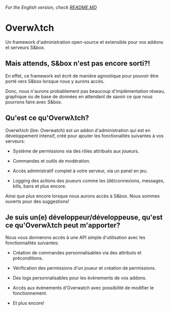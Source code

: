 *For the English version, check [README.MD](https://github.com/game-creators-area/Overwatch/blob/master/README.md)*

# Overwλtch

Un framework d'administration open-source et extensible pour vos addons et serveurs S&box.
  
## Mais attends, S&box n'est pas encore sorti?!

En effet, ce framework est écrit de manière agnostique pour pouvoir être porté vers S&box lorsque nous y aurons accès.

Donc, nous n'aurons probablement pas beaucoup d'implémentation réseau, graphique ou de base de données en attendant de savoir ce que nous pourrons faire avec S&box.   

## Qu'est ce qu'Overwλtch?

Overwλtch (lire: Overwatch) est un addon d'administration qui est en développement intensif, créé pour ajouter les fonctionalités suivantes à vos serveurs:  

- Système de permissions via des rôles attribués aux joueurs.

- Commandes et outils de modération.

- Accès administratif complet à votre serveur, via un panel en jeu.

- Logging des actions des joueurs comme les (dé)connexions, messages, kills, bans et plus encore.

Ainsi que plus encore lorsque nous aurons accès à S&box. Nous sommes ouverts pour des suggestions!
  

## Je suis un(e) développeur/développeuse, qu'est ce qu'Overwλtch peut m'apporter?

Nous vous donnerons accès à une API simple d'utilisation avec les fonctionnalités suivantes:

- Création de commandes personnalisables via des attributs et préconditions.

- Vérification des permissions d'un joueur et création de permissions.

- Des logs personnalisables pour les évènements de vos addons.

- Accès aux évènements d'Overwatch avec possibilité de modifier le fonctionnement.

- Et plus encore!
